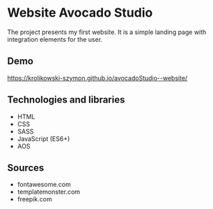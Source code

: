 # Website Avocado Studio 

The project presents my first website. It is a simple landing page with integration elements for the user.

## Demo

https://krolikowski-szymon.github.io/avocadoStudio--website/

## Technologies and libraries

- HTML
- CSS
- SASS
- JavaScript (ES6+)
- AOS

## Sources

- fontawesome.com
- templatemonster.com
- freepik.com
